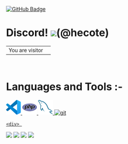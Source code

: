 


[![GitHub Badge](https://img.shields.io/github/followers/JoeyIsNotRobot?style=social)](https://github.com/JoeyIsNotRobot?tab=followers)


<h1 align="left">Discord! <img src="https://www.svgrepo.com/show/353655/discord-icon.svg" width="40">(@hecote)</h1>


<table>
  <tr>
    <td>You are visitor</td>
    <td><img align="center" src="https://profile-counter.glitch.me/Gchism94/count.svg" alt="" /></td>
  </tr>
</table>

<br>

# <b>Languages and Tools :-</b>
<p align="left">
<!-- vs code -->
 <a 
    href="https://code.visualstudio.com/" 
    target="_blank" rel="noreferrer"> 
    <img
        src="https://raw.githubusercontent.com/github/explore/80688e429a7d4ef2fca1e82350fe8e3517d3494d/topics/visual-studio-code/visual-studio-code.png"
        alt="VS code" width="40" height="40"
    /> 
 </a> 
 <!-- php -->
 <a
    href="https://www.php.net/" 
    target="_blank" rel="noreferrer"> 
    <img
        src="https://raw.githubusercontent.com/devicons/devicon/master/icons/php/php-original.svg"
        alt="php" width="40" height="40"
    /> 
 </a> 
 <!-- mysql -->
 <a 
    href="https://mysql.com/"
    target="_blank" rel="noreferrer"> 
    <img
        src="https://raw.githubusercontent.com/devicons/devicon/master/icons/mysql/mysql-original.svg"
        alt="mysql" width="40" height="40"
    /> 
 </a>
 <!-- git -->
 <a 
    href="https://git-scm.com/"
    target="_blank" rel="noreferrer"> 
    <img
        src="https://www.vectorlogo.zone/logos/git-scm/git-scm-icon.svg" alt="git"
        width="40" height="40"
    /> 


    <div> 
  <a href="https://www.youtube.com/channel/UC_-uuuZbY0AAt9CViNzvc-Q" target="_blank"><img src="https://img.shields.io/badge/YouTube-FF0000?style=for-the-badge&logo=youtube&logoColor=white" target="_blank"></a>
  <a href="https://instagram.com/hecote" target="_blank"><img src="https://img.shields.io/badge/-Instagram-%23E4405F?style=for-the-badge&logo=instagram&logoColor=white" target="_blank"></a>
  <a href = "mailto:hectorcoelho@hotmail.com"><img src="https://img.shields.io/badge/-Gmail-%23333?style=for-the-badge&logo=gmail&logoColor=white" target="_blank"></a>
  <a href="https://www.linkedin.com/in/hectorcoel" target="_blank"><img src="https://img.shields.io/badge/-LinkedIn-%230077B5?style=for-the-badge&logo=linkedin&logoColor=white" target="_blank"></a> 
  
</div>



  
